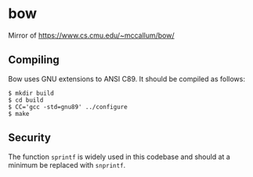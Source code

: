 # bow
Mirror of https://www.cs.cmu.edu/~mccallum/bow/

## Compiling

Bow uses GNU extensions to ANSI C89. It should be compiled as follows:

```
$ mkdir build
$ cd build
$ CC='gcc -std=gnu89' ../configure
$ make
```

## Security

The function `sprintf` is widely used in this codebase and should
at a minimum be replaced with `snprintf`.
